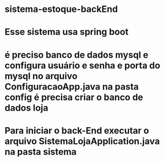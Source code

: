 # sistema-estoque-backEnd
# Esse sistema usa spring boot
# é preciso banco de dados mysql  e configura  usuário  e senha e porta do mysql  no arquivo ConfiguracaoApp.java na pasta config é precisa criar o banco de dados loja
# Para iniciar o back-End  executar o arquivo  SistemaLojaApplication.java na pasta sistema

